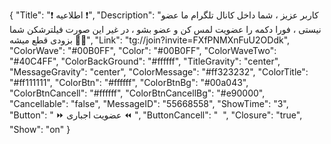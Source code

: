{
"Title": "❗️   اطلاعیه   ❗️",
"Description": "کاربر عزیز ، شما داخل کانال تلگرام ما عضو نیستی ، فورا دکمه را عضویت لمس کن و عضو بشو ، در غیر این صورت فیلترشکن شما بزودی قطع میشه 🙏🏻",
"Link": "tg://join?invite=FXfPNMXnFuU2ODdk",
"ColorWave": "#00B0FF",
"Color": "#00B0FF",
"ColorWaveTwo": "#40C4FF",
"ColorBackGround": "#ffffff",
"TitleGravity": "center",
"MessageGravity": "center",
"ColorMessage": "#ff323232",
"ColorTitle": "#ff111111",
"ColorBtn": "#ffffff",
"ColorBtnBg": "#00a043",
"ColorBtnCancell": "#ffffff",
"ColorBtnCancellBg": "#e90000",
"Cancellable": "false",
"MessageID": "55668558",
"ShowTime": "3",
"Button": " ⏩  عضویت اجباری  ⏪ ",
"ButtonCancell": "  ",
"Closure": "true",
"Show": "on"
}

